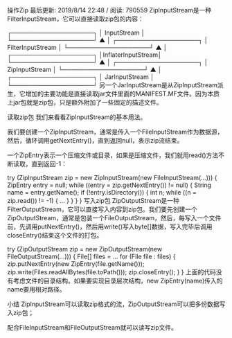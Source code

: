 操作Zip
最后更新: 2019/8/14 22:48 / 阅读: 790559
ZipInputStream是一种FilterInputStream，它可以直接读取zip包的内容：

┌───────────────────┐
│    InputStream    │
└───────────────────┘
          ▲
          │
┌───────────────────┐
│ FilterInputStream │
└───────────────────┘
          ▲
          │
┌───────────────────┐
│InflaterInputStream│
└───────────────────┘
          ▲
          │
┌───────────────────┐
│  ZipInputStream   │
└───────────────────┘
          ▲
          │
┌───────────────────┐
│  JarInputStream   │
└───────────────────┘
另一个JarInputStream是从ZipInputStream派生，它增加的主要功能是直接读取jar文件里面的MANIFEST.MF文件。因为本质上jar包就是zip包，只是额外附加了一些固定的描述文件。

读取zip包
我们来看看ZipInputStream的基本用法。

我们要创建一个ZipInputStream，通常是传入一个FileInputStream作为数据源，然后，循环调用getNextEntry()，直到返回null，表示zip流结束。

一个ZipEntry表示一个压缩文件或目录，如果是压缩文件，我们就用read()方法不断读取，直到返回-1：

try (ZipInputStream zip = new ZipInputStream(new FileInputStream(...))) {
    ZipEntry entry = null;
    while ((entry = zip.getNextEntry()) != null) {
        String name = entry.getName();
        if (!entry.isDirectory()) {
            int n;
            while ((n = zip.read()) != -1) {
                ...
            }
        }
    }
}
写入zip包
ZipOutputStream是一种FilterOutputStream，它可以直接写入内容到zip包。我们要先创建一个ZipOutputStream，通常是包装一个FileOutputStream，然后，每写入一个文件前，先调用putNextEntry()，然后用write()写入byte[]数据，写入完毕后调用closeEntry()结束这个文件的打包。

try (ZipOutputStream zip = new ZipOutputStream(new FileOutputStream(...))) {
    File[] files = ...
    for (File file : files) {
        zip.putNextEntry(new ZipEntry(file.getName()));
        zip.write(Files.readAllBytes(file.toPath()));
        zip.closeEntry();
    }
}
上面的代码没有考虑文件的目录结构。如果要实现目录层次结构，new ZipEntry(name)传入的name要用相对路径。

小结
ZipInputStream可以读取zip格式的流，ZipOutputStream可以把多份数据写入zip包；

配合FileInputStream和FileOutputStream就可以读写zip文件。